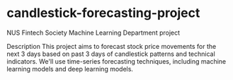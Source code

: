 # candlestick-forecasting-project

NUS Fintech Society Machine Learning Department project


Description
This project aims to forecast stock price movements for the next 3 days based on past 3 days of candlestick patterns and technical indicators.
We'll use time-series forecasting techniques, including machine learning models and deep learning models.
